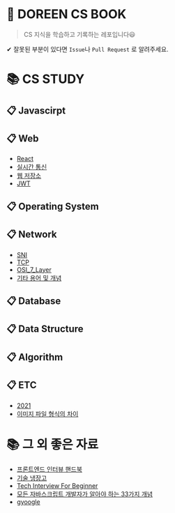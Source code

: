 # 👧 DOREEN CS BOOK

> CS 지식을 학습하고 기록하는 레포입니다😃

✔ 잘못된 부분이 있다면 `Issue`나 `Pull Request` 로 알려주세요.

# 📚 CS STUDY

## 📋 Javascirpt

## 📋 Web

- [React](https://github.com/do02reen24/TIL/blob/master/Web/react.md)
- [실시간 통신](https://github.com/do02reen24/TIL/blob/master/Web/real-time.md)
- [웹 저장소](https://github.com/do02reen24/TIL/blob/master/Web/web-storage.md)
- [JWT](https://github.com/do02reen24/TIL/blob/master/Web/jwt.md)

## 📋 Operating System

## 📋 Network

- [SNI](https://github.com/do02reen24/TIL/blob/master/Network/SNI.md)
- [TCP](https://github.com/do02reen24/TIL/blob/master/Network/TCP.md)
- [OSI_7_Layer](https://github.com/do02reen24/TIL/blob/master/Network/OSI_7_Layer.pdf)
- [기타 용어 및 개념](https://github.com/do02reen24/TIL/blob/master/Network/etc.md)

## 📋 Database

## 📋 Data Structure

## 📋 Algorithm

## 📋 ETC

- [2021](https://github.com/do02reen24/TIL/blob/master/ETC/2021.md)
- [이미지 파일 형식의 차이](https://github.com/do02reen24/TIL/blob/master/ETC/image.md)

# 📚 그 외 좋은 자료

- [프론트엔드 인터뷰 핸드북](https://github.com/yangshun/front-end-interview-handbook/blob/master/contents/kr/README.md)
- [기술 냉장고](https://github.com/GimunLee/tech-refrigerator)
- [Tech Interview For Beginner](https://github.com/JaeYeopHan/Interview_Question_for_Beginner)
- [모든 자바스크립트 개발자가 알아야 하는 33가지 개념](https://github.com/yjs03057/33-js-concepts)
- [gyoogle](https://gyoogle.dev/)
